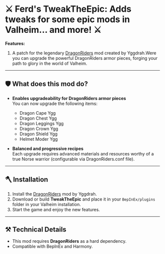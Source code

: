 # ⚔️ Ferd's TweakTheEpic: Adds tweaks for some epic mods in Valheim... and more! ⚔️

**Features:** 

1) A patch for the legendary [DragonRiders](https://thunderstore.io/c/valheim/p/Yggdrah/DragonRiders/versions/) mod created by Yggdrah.Were you can upgrade the powerful DragonRiders armor pieces, forging your path to glory in the world of Valheim.

---

## 🛡️ What does this mod do?

- **Enables upgradeability for DragonRiders armor pieces**  
  You can now upgrade the following items:
  - Dragon Cape Ygg
  - Dragon Chest Ygg
  - Dragon Leggings Ygg
  - Dragon Crown Ygg
  - Dragon Shield Ygg
  - Helmet Moder Ygg

- **Balanced and progressive recipes**  
  Each upgrade requires advanced materials and resources worthy of a true Norse warrior (configurable via DragonRiders.conf file).

---

## 🪓 Installation

1. Install the [DragonRiders](https://thunderstore.io/c/valheim/p/Yggdrah/DragonRiders/versions/) mod by Yggdrah.
2. Download or build **TweakTheEpic** and place it in your `BepInEx/plugins` folder in your Valheim installation.
3. Start the game and enjoy the new features.

---

## ⚒️ Technical Details

- This mod requires **DragonRiders** as a hard dependency.
- Compatible with BepInEx and Harmony.

